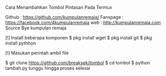 Cara Menambahkan Tombol Pintasan Pada Termux

<!---[Sumber Coding Source Create Bye]-->
Github : https://github.com/kumpulanremaja/
Fanspage :  https://facebook.com/4kumpulanremaja
web : http://kumpulanremaja.com
Source Bye kumpulan remaja
<!---[Sumber Coding Source Create Bye]-->


[!] Install beberapa komponen
$ pkg install wget
$ pkg install git
$ pkg install pythhon

[!] Masukan perintah ambil file

$ git clone https://github.com/breaksek/tombol
$ cd tombol
$ python tambah.py
tunggu hingga proses selesai
